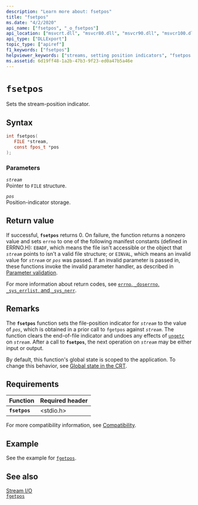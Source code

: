 ```yaml
---
description: "Learn more about: fsetpos"
title: "fsetpos"
ms.date: "4/2/2020"
api_name: ["fsetpos", "_o_fsetpos"]
api_location: ["msvcrt.dll", "msvcr80.dll", "msvcr90.dll", "msvcr100.dll", "msvcr100_clr0400.dll", "msvcr110.dll", "msvcr110_clr0400.dll", "msvcr120.dll", "msvcr120_clr0400.dll", "ucrtbase.dll", "api-ms-win-crt-stdio-l1-1-0.dll"]
api_type: ["DLLExport"]
topic_type: ["apiref"]
f1_keywords: ["fsetpos"]
helpviewer_keywords: ["streams, setting position indicators", "fsetpos function"]
ms.assetid: 6d19ff48-1a2b-47b3-9f23-ed0a47b5a46e
---
```

# `fsetpos`

Sets the stream-position indicator.

## Syntax

```C
int fsetpos(
   FILE *stream,
   const fpos_t *pos
);
```

### Parameters

*`stream`*\
Pointer to `FILE` structure.

*`pos`*\
Position-indicator storage.

## Return value

If successful, **`fsetpos`** returns 0. On failure, the function returns a nonzero value and sets `errno` to one of the following manifest constants (defined in ERRNO.H): `EBADF`, which means the file isn't accessible or the object that *`stream`* points to isn't a valid file structure; or `EINVAL`, which means an invalid value for *`stream`* or *`pos`* was passed. If an invalid parameter is passed in, these functions invoke the invalid parameter handler, as described in [Parameter validation](../parameter-validation.md).

For more information about return codes, see [`errno`, `_doserrno`, `_sys_errlist`, and `_sys_nerr`](../errno-doserrno-sys-errlist-and-sys-nerr.md).

## Remarks

The **`fsetpos`** function sets the file-position indicator for *`stream`* to the value of *`pos`*, which is obtained in a prior call to `fgetpos` against *`stream`*. The function clears the end-of-file indicator and undoes any effects of [`ungetc`](ungetc-ungetwc.md) on *`stream`*. After a call to **`fsetpos`**, the next operation on *`stream`* may be either input or output.

By default, this function's global state is scoped to the application. To change this behavior, see [Global state in the CRT](../global-state.md).

## Requirements

| Function | Required header |
|---|---|
| **`fsetpos`** | \<stdio.h> |

For more compatibility information, see [Compatibility](../compatibility.md).

## Example

See the example for [`fgetpos`](fgetpos.md).

## See also

[Stream I/O](../stream-i-o.md)\
[`fgetpos`](fgetpos.md)
